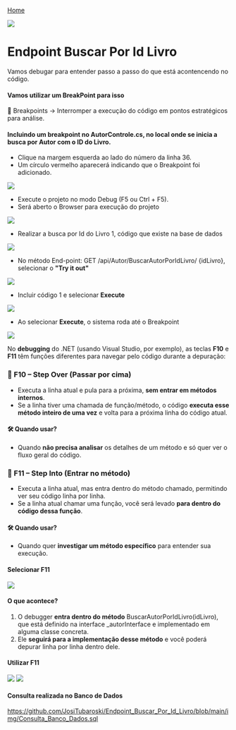 
<div> 
<p><a href="https://github.com/JosiTubaroski/WEB-API-com-.NET-8-e-SQL-Server">Home</a></p>
</div> 

<img src="https://github.com/JosiTubaroski/Controllers_Services/blob/main/img/01_Fx_Controller_Interface_Service_2.jpg"/>

# Endpoint Buscar Por Id Livro

Vamos debugar para entender passo a passo do que está acontencendo no código.

#### Vamos utilizar um BreakPoint para isso

🔹 Breakpoints → Interromper a execução do código em pontos estratégicos para análise.

#### Incluindo um breakpoint no AutorControle.cs, no local onde se inicia a busca por Autor com o ID do Livro.

- Clique na margem esquerda ao lado do número da linha 36.
- Um círculo vermelho aparecerá indicando que o Breakpoint foi adicionado.

<img src="https://github.com/JosiTubaroski/Endpoint_Buscar_Por_Id_Livro/blob/main/img/01_Incluir_BreakPoint.png"/>

- Execute o projeto no modo Debug (F5 ou Ctrl + F5).
- Será aberto o Browser para execução do projeto

<img src="https://github.com/JosiTubaroski/Endpoint_Buscar_Por_Id_Livro/blob/main/img/02_F5_Debbuger.png"/>

- Realizar a busca por Id do Livro 1, código que existe na base de dados

<img src="https://github.com/JosiTubaroski/Endpoint_Buscar_Por_Id_Livro/blob/main/img/03_Tabela_Livros.png"/>

- No método End-point: GET /api/Autor/BuscarAutorPorIdLivro/ {idLivro}, selecionar o <b>"Try it out"</b>

<img src="https://github.com/JosiTubaroski/Endpoint_Buscar_Por_Id_Livro/blob/main/img/04_Try_it_out.png"/>

- Incluir código 1 e selecionar <b>Execute</b>

<img src="https://github.com/JosiTubaroski/Endpoint_Buscar_Por_Id_Livro/blob/main/img/05_Incluir_CodigoLivro.png"/>

- Ao selecionar <b>Execute</b>, o sistema roda até o Breakpoint

<img src="https://github.com/JosiTubaroski/Endpoint_Buscar_Por_Id_Livro/blob/main/img/06_Primeiro_Apontamento_Codigo.png"/>

 No <b>debugging</b> do .NET (usando Visual Studio, por exemplo), as teclas <b>F10</b> e <b>F11</b> têm funções diferentes para navegar pelo código durante a depuração:

 ### 🔹 F10 – Step Over (Passar por cima)

 - Executa a linha atual e pula para a próxima, <b>sem entrar em métodos internos</b>.
 - Se a linha tiver uma chamada de função/método, o código <b>executa esse método inteiro de uma vez</b> e volta para a próxima linha do código atual.

#### 🛠 Quando usar?

- Quando <b>não precisa analisar</b> os detalhes de um método e só quer ver o fluxo geral do código.

 ### 🔹 F11 – Step Into (Entrar no método)

 - Executa a linha atual, mas entra dentro do método chamado, permitindo ver seu código linha por linha.
 - Se a linha atual chamar uma função, você será levado <b>para dentro do código dessa função</b>.

#### 🛠 Quando usar?

- Quando quer <b>investigar um método específico</b> para entender sua execução.

#### Selecionar F11 

<img src="https://github.com/JosiTubaroski/Endpoint_Buscar_Por_Id_Livro/blob/main/img/07_F11_BuscarAutorPorIdLivro.png"/>

#### O que acontece?

1. O debugger <b>entra dentro do método</b> BuscarAutorPorIdLivro(idLivro), que está definido na interface _autorInterface e implementado em alguma classe concreta.
2. Ele <b>seguirá para a implementação desse método</b> e você poderá depurar linha por linha dentro dele.

#### Utilizar F11

<img src="https://github.com/JosiTubaroski/Endpoint_Buscar_Por_Id_Livro/blob/main/img/08_Entrando_No_Metodo.png"/>

<img src="https://github.com/JosiTubaroski/Endpoint_Buscar_Por_Id_Livro/blob/main/img/09_Metodo_2.png"/>

#### Consulta realizada no Banco de Dados

https://github.com/JosiTubaroski/Endpoint_Buscar_Por_Id_Livro/blob/main/img/Consulta_Banco_Dados.sql



